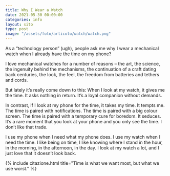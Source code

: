 ```yaml
---
title: Why I Wear a Watch
date: 2021-05-30 00:00:00
categories: info
layout: sito
type: post
image: "/assets/foto/articolo/watch/watch.png"
---
```


As a “technology person” (ugh), people ask me why I wear a mechanical watch when I already have the time on my phone?

I love mechanical watches for a number of reasons – the art, the science, the ingenuity behind the mechanisms, the continuation of a craft dating back centuries, the look, the feel, the freedom from batteries and tethers and cords.

But lately it’s really come down to this: When I look at my watch, it gives me the time. It asks nothing in return. It’s a loyal companion without demands.

In contrast, if I look at my phone for the time, it takes my time. It tempts me. The time is paired with notifications. The time is paired with a big colour screen. The time is paired with a temporary cure for boredom. It seduces. It’s a rare moment that you look at your phone and you only see the time. I don’t like that trade.

I use my phone when I need what my phone does. I use my watch when I need the time. I like being on time, I like knowing where I stand in the hour, in the morning, in the afternoon, in the day. I look at my watch a lot, and I just love that it doesn’t look back.

{% include citazione.html title="Time is what we want most, but what we use worst." %}